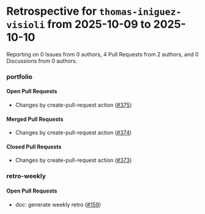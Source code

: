 # Retrospective for `thomas-iniguez-visioli` from 2025-10-09 to 2025-10-10

Reporting on 0 Issues from 0 authors, 4 Pull Requests from 2 authors, and 0 Discussions from 0 authors.


### portfolio

#### Open Pull Requests

- Changes by create-pull-request action ([#375](https://github.com/thomas-iniguez-visioli/portfolio/pull/375))

#### Merged Pull Requests

- Changes by create-pull-request action ([#374](https://github.com/thomas-iniguez-visioli/portfolio/pull/374))

#### Closed Pull Requests

- Changes by create-pull-request action ([#373](https://github.com/thomas-iniguez-visioli/portfolio/pull/373))

### retro-weekly

#### Open Pull Requests

- doc: generate weekly retro ([#159](https://github.com/thomas-iniguez-visioli/retro-weekly/pull/159))